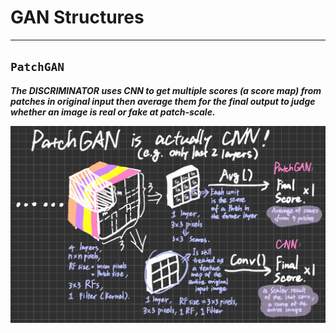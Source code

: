 # GAN Structures

****



## `PatchGAN`

***The DISCRIMINATOR uses CNN to get multiple scores (a score map) from patches in original input then average them for the final output to judge whether an image is real or fake at patch-scale.***

![PatchGAN](img/PatchGAN.png)